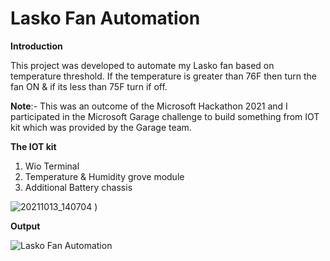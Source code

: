 # Lasko Fan Automation

**Introduction**

This project was developed to automate my Lasko fan based on temperature threshold. If the temperature is greater than 76F then turn the fan ON & if its less than 75F turn if off. 

**Note**:- This was an outcome of the Microsoft Hackathon 2021 and I participated in the Microsoft Garage challenge to build something from IOT kit which was provided by the Garage team.

**The IOT kit**
1. Wio Terminal 
2. Temperature & Humidity grove module
3. Additional Battery chassis

![20211013_140704](https://user-images.githubusercontent.com/250326/137212845-46b6db96-7a91-4f3b-aed9-791015afdcf3.jpg)
)


**Output**

![Lasko Fan Automation](https://user-images.githubusercontent.com/250326/137212062-a501b0b9-a284-45db-bed3-bd004d8f13cd.jpg)
